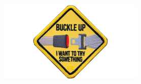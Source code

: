 <div align="center">
    <br /><br />
	<img src="https://github.com/rowe-morehouse/rowe-morehouse/raw/master/buckle-up.webp" width="420px">
</div>
